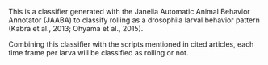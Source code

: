 This is a classifier generated with the Janelia Automatic Animal Behavior Annotator (JAABA) to classify rolling as a drosophila larval behavior pattern (Kabra et al., 2013; Ohyama et al., 2015). 

Combining this classifier with the scripts mentioned in cited articles, each time frame per larva will be classified as rolling or not. 
